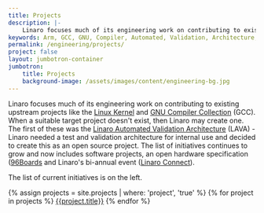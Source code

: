 ```yaml
---
title: Projects
description: |-
    Linaro focuses much of its engineering work on contributing to existing upstream projects like the Linux Kernel and GNU Compiler Collection (GCC).
keywords: Arm, GCC, GNU, Compiler, Automated, Validation, Architecture, Linux, Kernel, 96Boards
permalink: /engineering/projects/
project: false
layout: jumbotron-container
jumbotron:
    title: Projects
    background-image: /assets/images/content/engineering-bg.jpg
---
```

<div markdown="1">

Linaro focuses much of its engineering work on contributing to existing upstream projects like the [Linux Kernel](https://www.kernel.org/) and [GNU Compiler Collection](https://gcc.gnu.org/) (GCC). When a suitable target project doesn't exist, then Linaro may create one. The first of these was the [Linaro Automated Validation Architecture](/engineering/projects/lava/) (LAVA) - Linaro needed a test and validation architecture for internal use and decided to create this as an open source project.  The list of initiatives continues to grow and now includes software projects, an open hardware specification ([96Boards](http://www.96boards.org/) and Linaro's bi-annual event ([Linaro Connect](http://connect.linaro.org/)).

The list of current initiatives is on the left.

</div>

{% assign projects = site.projects | where: 'project', 'true' %}
{% for project in projects %}
    <a href="{{project.url}}">{{project.title}}</a>
{% endfor %}